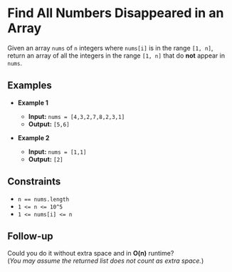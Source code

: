 # Find All Numbers Disappeared in an Array

Given an array `nums` of `n` integers where `nums[i]` is in the range `[1, n]`, return an array of all the integers in the range `[1, n]` that do **not** appear in `nums`.

## Examples

- **Example 1**  
  - **Input:** `nums = [4,3,2,7,8,2,3,1]`  
  - **Output:** `[5,6]`

- **Example 2**  
  - **Input:** `nums = [1,1]`  
  - **Output:** `[2]`

## Constraints
- `n == nums.length`
- `1 <= n <= 10^5`
- `1 <= nums[i] <= n`

## Follow-up
Could you do it without extra space and in **O(n)** runtime?  
(*You may assume the returned list does not count as extra space.*)